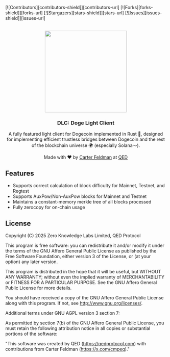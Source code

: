 <a name="readme-top"></a>
[![Contributors][contributors-shield]][contributors-url]
[![Forks][forks-shield]][forks-url]
[![Stargazers][stars-shield]][stars-url]
[![Issues][issues-shield]][issues-url]




<!-- PROJECT LOGO -->
<br />
<div align="center">
  <a href="https://github.com/QEDProtocol/doge-light-client">
  <img width="256" height="256" src="https://github.com/QEDProtocol/doge-light-client/raw/main/static/sol-doge-logo.png?raw=true">
  </a>

  <h3 align="center">DLC: Doge Light Client</h3>

  <p align="center">
A fully featured light client for Dogecoin implemented in Rust 🦀, designed for implementing efficient trustless bridges between Dogecoin and the rest of the blockchain universe 🌍 (especially Solana～).
  </p>
  <p align="center">Made with ❤️ by <a href="https://x.com/cmpeq" target="_blank">Carter Feldman</a> at <a href="https://QEDProtocol.com" target="_blank">QED</a></p>
</div>

## Features
* Supports correct calculation of block difficulty for Mainnet, Testnet, and Regtest
* Supports AuxPow/Non-AuxPow blocks for Mainnet and Testnet
* Maintains a constant-memory merkle tree of all blocks processed
* Fully zerocopy for on-chain usage




## License
Copyright (C) 2025 Zero Knowledge Labs Limited, QED Protocol

This program is free software: you can redistribute it and/or modify
it under the terms of the GNU Affero General Public License as published by
the Free Software Foundation, either version 3 of the License, or
(at your option) any later version.

This program is distributed in the hope that it will be useful,
but WITHOUT ANY WARRANTY; without even the implied warranty of
MERCHANTABILITY or FITNESS FOR A PARTICULAR PURPOSE.  See the
GNU Affero General Public License for more details.

You should have received a copy of the GNU Affero General Public License
along with this program.  If not, see <http://www.gnu.org/licenses/>.

Additional terms under GNU AGPL version 3 section 7:

As permitted by section 7(b) of the GNU Affero General Public License, 
you must retain the following attribution notice in all copies or 
substantial portions of the software:

"This software was created by QED (https://qedprotocol.com)
with contributions from Carter Feldman (https://x.com/cmpeq)."